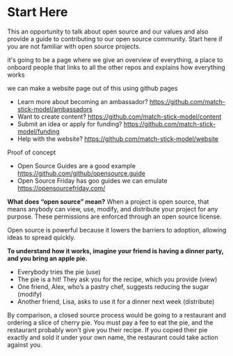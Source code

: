 # Start Here
This an opportunity to talk about open source and our values and also provide a guide to contributing to our open source community. Start here if you are not familiar with open source projects.

it's going to be a page where we give an overview of everything, a place to onboard people that links to all the other repos and explains how everything works

we can make a website page out of this using github pages

* Learn more about becoming an ambassador? https://github.com/match-stick-model/ambassadors
* Want to create content? https://github.com/match-stick-model/content
* Submit an idea or apply for funding? https://github.com/match-stick-model/funding
* Help with the website? https://github.com/match-stick-model/website

Proof of concept 
* Open Source Guides are a good example https://github.com/github/opensource.guide
* Open Source Friday has goo guides we can emulate https://opensourcefriday.com/

**What does “open source” mean?**
When a project is open source, that means anybody can view, use, modify, and distribute your project for any purpose. These permissions are enforced through an open source license.

Open source is powerful because it lowers the barriers to adoption, allowing ideas to spread quickly.

**To understand how it works, imagine your friend is having a dinner party, and you bring an apple pie.**

* Everybody tries the pie (use)
* The pie is a hit! They ask you for the recipe, which you provide (view)
* One friend, Alex, who’s a pastry chef, suggests reducing the sugar (modify)
* Another friend, Lisa, asks to use it for a dinner next week (distribute)

By comparison, a closed source process would be going to a restaurant and ordering a slice of cherry pie. You must pay a fee to eat the pie, and the restaurant probably won’t give you their recipe. If you copied their pie exactly and sold it under your own name, the restaurant could take action against you.
